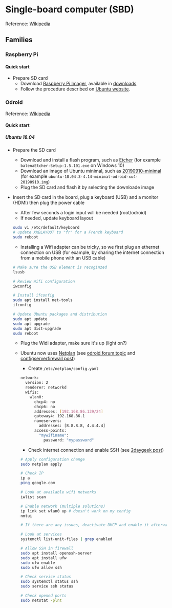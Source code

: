 # Single-board computer (SBD)

Reference: [Wikipedia](https://en.wikipedia.org/wiki/Single-board_computer)

## Families

### Raspberry Pi

#### Quick start

- Prepare SD card
  - Download [Raspberry Pi Imager](https://www.raspberrypi.org/blog/raspberry-pi-imager-imaging-utility/), available in [downloads](https://www.raspberrypi.org/downloads/)
  - Follow the procedure described on [Ubuntu website](https://ubuntu.com/tutorials/how-to-install-ubuntu-core-on-raspberry-pi#1-overview).

### Odroid

Reference: [Wikipedia](https://en.wikipedia.org/wiki/ODROID)

#### Quick start

##### Ubuntu 18.04

- Prepare the SD card
  - Download and install a flash program, such as [Etcher](https://www.balena.io/etcher/) (for example `balenaEtcher-Setup-1.5.101.exe` on Windows 10)
  - Download an image of Ubuntu minimal, such as [20190910-minimal](https://wiki.odroid.com/odroid-xu4/os_images/linux/ubuntu_4.14/20190910-minimal) (for example `ubuntu-18.04.3-4.14-minimal-odroid-xu4-20190910.img`)
  - Plug the SD card and flash it by selecting the downloade image
- Insert the SD card in the board, plug a keyboard (USB) and a monitor (HDMI) then plug the power cable
  - After few seconds a login input will be needed (root/odroid)
  - If needed, update keyboard layout
  
  ```bash
  sudo vi /etc/default/keyboard
  # update XKBLAYOUT to "fr" for a French keyboard
  sudo reboot
  ```

  - Installing a Wifi adapter can be tricky, so we first plug an ethernet connection on USB (for example, by sharing the internet connection from a mobile phone with an USB cable)
  
  ```bash
  # Make sure the USB element is recoginzed
  lsusb
  
  # Review Wifi configuration
  iwconfig
  
  # Install ifconfig
  sudo apt install net-tools
  ifconfig
  
  # Update Ubuntu packages and distribution
  sudo apt update
  sudo apt upgrade
  sudo apt dist-upgrade
  sudo reboot
  ```
  
  - Plug the Widi adapter, make sure it's up (light on?)
  
  - Ubuntu now uses [Netplan](https://netplan.io/) (see [odroid forum topic](https://forum.odroid.com/viewtopic.php?t=30766) and [configserverfirewall post](https://www.configserverfirewall.com/ubuntu-linux/configure-ubuntu-server-static-ip-address/))
  
    - Create `/etc/netplan/config.yaml`
  
    ```bash
    network:
      version: 2
      renderer: networkd
      wifis:
        wlan0:
          dhcp4: no
          dhcp6: no
          addresses: [192.168.86.139/24]
          gateway4: 192.168.86.1
          nameservers:
            addresses: [8.8.8.8, 4.4.4.4]
          access-points:
            "mywifiname":
              password: "mypassword"
    ```
  
    - Check internet connection and enable SSH (see [2daygeek post](https://www.2daygeek.com/enable-disable-up-down-nic-network-interface-port-linux-using-ifconfig-ifdown-ifup-ip-nmcli-nmtui/))
    
    ```bash
    # Apply configuration change
    sudo netplan apply
    
    # Check IP
    ip a
    ping google.com
    
    # Look at available wifi networks
    iwlist scan
    
    # Enable network (multiple solutions)
    ip link set wlan0 up # doesn't work on my config
    nmtui
    
    # If there are any issues, deactivate DHCP and enable it afterwards
    
    # Look at services
    systemctl list-unit-files | grep enabled
    
    # Allow SSH in firewall
    sudo apt install openssh-server
    sudo apt install ufw
    sudo ufw enable
    sudo ufw allow ssh
    
    # Check service status
    sudo systemctl status ssh
    sudo service ssh status
    
    # Check opened ports
    sudo netstat -plnt
    ````
